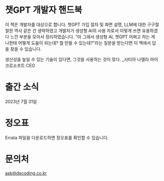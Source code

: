 # 챗GPT 개발자 핸드북
이 책은 개발자를 대상으로 합니다. 챗GPT 가입 절차 및 화면 설명, LLM에 대한 구구절절한 역사 같은 건 생략하였고 개발자가 생성형 AI의 사용
자로서 이렇게 쓰면 유용하겠다 느낀 부분을 모아서 정리하였습니다. “아 그래서 생성형 AI, 챗GPT 어쩌고 하는 게 나한테 어떻게 도움이 되는데? 
뭘 만들 수 있는데?”라는 질문을 받는다면 이 책에서 답을 찾을 수 있습니다. 

생산성을 높일 수 있는 기술이 있다면, 그것을 사용하는 것이 맞다. _사티아 나델라 마이크로소프트 CEO

# 출간 소식 
2023년 7월 31일 

# 정오표 
Errata 파일을 다운로드하면 정오표를 확인할 수 있습니다. 

# 문의처 
ask@decoding.co.kr 

